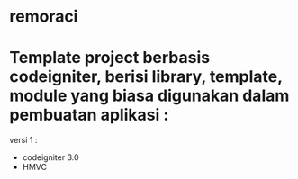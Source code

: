 # remoraci

Template project berbasis codeigniter, berisi library, template, module yang biasa digunakan dalam pembuatan aplikasi :
========================================================================================================================

versi 1 :
- codeigniter 3.0
- HMVC

